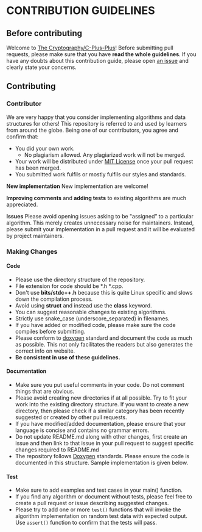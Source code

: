 # CONTRIBUTION GUIDELINES

## Before contributing
Welcome to [The Cryptography/C-Plus-Plus](https://github.com/The-Cryptography/C_Plus_Plus)! Before submitting pull requests, please make sure that you have **read the whole guidelines**. If you have any doubts about this contribution guide, please open [an issue](https://github.com/The-Cryptography/C_Plus_Plus/issues/new) and clearly state your concerns.

## Contributing
### Contributor
We are very happy that you consider implementing algorithms and data structures for others! This repository is referred to and used by learners from around the globe. Being one of our contributors, you agree and confirm that:
- You did your own work.
    - No plagiarism allowed.  Any plagiarized work will not be merged.
- Your work will be distributed under [MIT License](LICENSE) once your pull request has been merged.
- You submitted work fulfils or mostly fulfils our styles and standards.

**New implementation** New implementation are welcome!

**Improving comments** and **adding tests** to existing algorithms are much appreciated.

**Issues** Please avoid opening issues asking to be "assigned” to a particular algorithm.  This merely creates unnecessary noise for maintainers.  Instead, please submit your implementation in a pull request and it will be evaluated by project maintainers.

### Making Changes

#### Code
- Please use the directory structure of the repository.
- File extension for code should be *.h *.cpp.
- Don't use **bits/stdc++.h** because this is quite Linux specific and slows down the compilation process.
- Avoid using **struct** and instead use the **class** keyword.
- You can suggest reasonable changes to existing algorithms.
- Strictly use snake_case (underscore_separated) in filenames.
- If you have added or modified code, please make sure the code compiles before submitting.
- Please conform to [doxygen](https://www.doxygen.nl/manual/docblocks.html) standard and document the code as much as possible. This not only facilitates the readers but also generates the correct info on website.
- **Be consistent in use of these guidelines.**

#### Documentation
- Make sure you put useful comments in your code.  Do not comment things that are obvious.
- Please avoid creating new directories if at all possible. Try to fit your work into the existing directory structure. If you want to create a new directory, then please check if a similar category has been recently suggested or created by other pull requests.
- If you have modified/added documentation, please ensure that your language is concise and contains no grammar errors.
- Do not update README.md along with other changes, first create an issue and then link to that issue in your pull request to suggest specific changes required to README.md
- The repository follows [Doxygen](https://www.doxygen.nl/manual/docblocks.html) standards.
Please ensure the code is documented in this structure. Sample implementation is given below.

#### Test
- Make sure to add examples and test cases in your main() function.
- If you find any algorithm or document without tests, please feel free to create a pull request or issue describing suggested changes.
- Please try to add one or more `test()` functions that will invoke the algorithm implementation on random test data with expected output. Use `assert()` function to confirm that the tests will pass.
